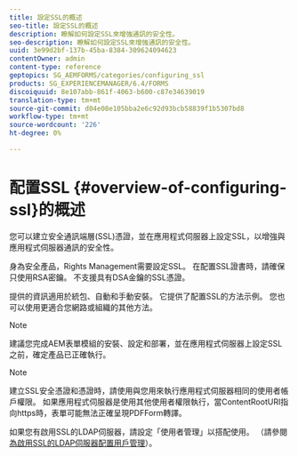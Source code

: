 ```yaml
---
title: 設定SSL的概述
seo-title: 設定SSL的概述
description: 瞭解如何設定SSL來增強通訊的安全性。
seo-description: 瞭解如何設定SSL來增強通訊的安全性。
uuid: 3e99d2bf-137b-45ba-8384-309624094623
contentOwner: admin
content-type: reference
geptopics: SG_AEMFORMS/categories/configuring_ssl
products: SG_EXPERIENCEMANAGER/6.4/FORMS
discoiquuid: 8e107abb-861f-4063-b600-c87e34639019
translation-type: tm+mt
source-git-commit: d04e08e105bba2e6c92d93bcb58839f1b5307bd8
workflow-type: tm+mt
source-wordcount: '226'
ht-degree: 0%

---
```



# 配置SSL {#overview-of-configuring-ssl}的概述

您可以建立安全通訊端層(SSL)憑證，並在應用程式伺服器上設定SSL，以增強與應用程式伺服器通訊的安全性。

身為安全產品，Rights Management需要設定SSL。 在配置SSL證書時，請確保只使用RSA密鑰。 不支援具有DSA金鑰的SSL憑證。

提供的資訊適用於統包、自動和手動安裝。 它提供了配置SSL的方法示例。 您也可以使用更適合您網路或組織的其他方法。

>[!NOTE]
>
>建議您完成AEM表單模組的安裝、設定和部署，並在應用程式伺服器上設定SSL之前，確定產品已正確執行。

>[!NOTE]
>
>建立SSL安全憑證和憑證時，請使用與您用來執行應用程式伺服器相同的使用者帳戶權限。 如果應用程式伺服器是使用其他使用者權限執行，當ContentRootURI指向https時，表單可能無法正確呈現PDFForm轉譯。

如果您有啟用SSL的LDAP伺服器，請設定「使用者管理」以搭配使用。 （請參閱[為啟用SSL的LDAP伺服器配置用戶管理](/help/forms/using/admin-help/configure-user-management-ssl-enabled.md#configure-user-management-for-an-ssl-enabled-ldap-server)）。
